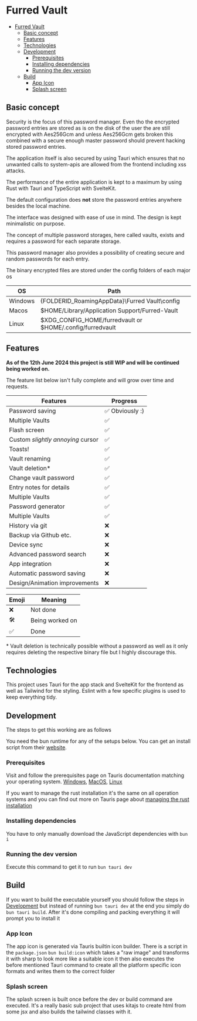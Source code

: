 # Furred Vault

- [Furred Vault](#furred-vault)
  - [Basic concept](#basic-concept)
  - [Features](#features)
  - [Technologies](#technologies)
  - [Development](#development)
    - [Prerequisites](#prerequisites)
    - [Installing dependencies](#installing-dependencies)
    - [Running the dev version](#running-the-dev-version)
  - [Build](#build)
    - [App Icon](#app-icon)
    - [Splash screen](#splash-screen)

## Basic concept

Security is the focus of this password manager. Even tho the encrypted password entries are stored as is on the disk of the user the are still encrypted with Aes256Gcm and unless Aes256Gcm gets broken this combined with a secure enough master password should prevent hacking stored password entries.

The application itself is also secured by using Tauri which ensures that no unwanted calls to system-apis are allowed from the frontend including xss attacks.

The performance of the entire application is kept to a maximum by using Rust with Tauri and TypeScript with SvelteKit.

The default configuration does **not** store the password entries anywhere besides the local machine.

The interface was designed with ease of use in mind. The design is kept minimalistic on purpose.

The concept of multiple password storages, here called vaults, exists and requires a password for each separate storage.

This password manager also provides a possibility of creating secure and random passwords for each entry.

The binary encrypted files are stored under the config folders of each major os

| OS      | Path                                                         |
| ------- | ------------------------------------------------------------ |
| Windows | {FOLDERID_RoamingAppData}\Furred Vault\config                |
| Macos   | $HOME/Library/Application Support/Furred-Vault               |
| Linux   | $XDG_CONFIG_HOME/furredvault or    $HOME/.config/furredvault |

## Features

**As of the 12th June 2024 this project is still WIP and will be continued being worked on.**

The feature list below isn't fully complete and will grow over time and requests.

| Features                          | Progress       |
| --------------------------------- | -------------- |
| Password saving                   | ✅ Obviously :) |
| Multiple Vaults                   | ✅              |
| Flash screen                       | ✅              |
| Custom *slightly annoying* cursor | ✅              |
| Toasts!                           | ✅              |
| Vault renaming                    | ✅              |
| Vault deletion*                   | ✅              |
| Change vault password             | ✅              |
| Entry notes for details           | ✅              |
| Multiple Vaults                   | ✅              |
| Password generator                | ✅              |
| Multiple Vaults                   | ✅              |
| History via git                   | ❌              |
| Backup via Github etc.            | ❌              |
| Device sync                       | ❌              |
| Advanced password search          | ❌              |
| App integration                   | ❌              |
| Automatic password saving         | ❌              |
| Design/Animation improvements     | ❌              |

| Emoji | Meaning         |
| ----- | --------------- |
| ❌     | Not done        |
| 🛠️     | Being worked on |
| ✅     | Done            |

\* Vault deletion is technically possible without a password as well as it only requires deleting the respective binary file but I highly discourage this.

## Technologies

This project uses Tauri for the app stack and SvelteKit for the frontend as well as Tailwind for the styling. Eslint with a few specific plugins is used to keep everything tidy.

## Development

The steps to get this working are as follows

You need the bun runtime for any of the setups below. You can get an install script from their [website](https://bun.sh/).

### Prerequisites

Visit and follow the prerequisites page on Tauris documentation matching your operating system. [Windows](https://tauri.app/v1/guides/getting-started/prerequisites#setting-up-windows), [MacOS](https://tauri.app/v1/guides/getting-started/prerequisites#setting-up-macos), [Linux](https://tauri.app/v1/guides/getting-started/prerequisites#setting-up-linux)

If you want to manage the rust installation it's the same on all operation systems and you can find out more on Tauris page about [managing the rust installation](https://tauri.app/v1/guides/getting-started/prerequisites#managing-the-rust-installation)

### Installing dependencies

You have to only manually download the JavaScript dependencies with `bun i`

### Running the dev version

Execute this command to get it to run `bun tauri dev`

## Build

If you want to build the executable yourself you should follow the steps in [Development](#development) but instead of running `bun tauri dev` at the end you simply do `bun tauri build`. After it's done compiling and packing everything it will prompt you to install it

### App Icon

The app icon is generated via Tauris builtin icon builder. There is a script in the `package.json` `bun build:icon` which takes a "raw image" and transforms it with sharp to look more like a suitable icon it then also executes the before mentioned Tauri command to create all the platform specific icon formats and writes them to the correct folder

### Splash screen

The splash screen is built once before the dev or build command are executed. It's a really basic sub project that uses kitajs to create html from some jsx and also builds the tailwind classes with it.
